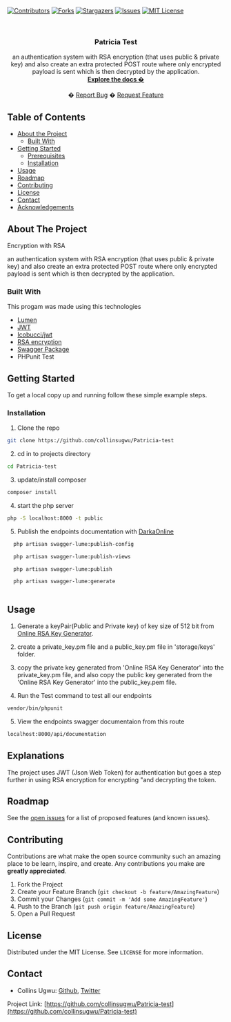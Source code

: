 
<!-- PROJECT SHIELDS -->
<!--
*** I'm using markdown "reference style" links for readability.
*** Reference links are enclosed in brackets [ ] instead of parentheses ( ).
*** See the bottom of this document for the declaration of the reference variables
*** for contributors-url, forks-url, etc. This is an optional, concise syntax you may use.
*** https://www.markdownguide.org/basic-syntax/#reference-style-links
-->
[![Contributors][contributors-shield]][contributors-url]
[![Forks][forks-shield]][forks-url]
[![Stargazers][stars-shield]][stars-url]
[![Issues][issues-shield]][issues-url]
[![MIT License][license-shield]][license-url]



<!-- PROJECT LOGO -->
<br />
<p align="center">
  <h3 align="center">Patricia Test</h3>
  <p align="center">
   an authentication system with RSA encryption (that uses public & private key) and also create an extra protected POST route where only encrypted payload is sent which is then decrypted by the application.
    <br />
    <a href="https://github.com/collinsugwu/Patricia-test/blob/master/README.md"><strong>Explore the docs �</strong></a>
    <br />
    <br />
    �
    <a href="https://github.com/collinsugwu/Patricia-test/issues">Report Bug</a>
    �
    <a href="https://github.com/collinsugwu/Patricia-test/issues">Request Feature</a>
  </p>
</p>


<!-- TABLE OF CONTENTS -->
## Table of Contents

* [About the Project](#about-the-project)
  * [Built With](#built-with)
* [Getting Started](#getting-started)
  * [Prerequisites](#prerequisites)
  * [Installation](#installation)
* [Usage](#usage)
* [Roadmap](#roadmap)
* [Contributing](#contributing)
* [License](#license)
* [Contact](#contact)
* [Acknowledgements](#acknowledgements)



<!-- ABOUT THE PROJECT -->
## About The Project
<p>Encryption with RSA</p>

<!-- [![Product Name Screen Shot][product-screenshot]](https://example.com) -->
 an authentication system with RSA encryption (that uses public & private key) and also create an extra protected POST route where only encrypted payload is sent which is then decrypted by the application.



### Built With
This progam was made using this technologies
* [Lumen](https://lumen.laravel.com/docs/6.x)
* [JWT](https://jwt.io/)
* [Icobucci/jwt](https://github.com/lcobucci/jwt/blob/3.3/README.md)
* [RSA encryption](https://simple.wikipedia.org/wiki/RSA_algorithm)
* [Swagger Package](https://github.com/DarkaOnLine/SwaggerLume)
* PHPunit Test


<!-- GETTING STARTED -->
## Getting Started

To get a local copy up and running follow these simple example steps.

### Installation

<!-- 1. Get a free API Key at [https://example.com](https://example.com) -->
1. Clone the repo
```sh
git clone https://github.com/collinsugwu/Patricia-test
```
2. cd in to projects directory

```sh
cd Patricia-test
```
3. update/install composer

```sh
composer install
```
4. start the php server

```sh
php -S localhost:8000 -t public
```
5. Publish the endpoints documentation with [DarkaOnline](https://github.com/DarkaOnLine/SwaggerLume)

```sh
  php artisan swagger-lume:publish-config

  php artisan swagger-lume:publish-views 

  php artisan swagger-lume:publish

  php artisan swagger-lume:generate
  
```


<!-- USAGE EXAMPLES -->
## Usage
1. Generate a keyPair(Public and Private key) of key size of 512 bit from [Online RSA Key Generator](http://travistidwell.com/jsencrypt/demo/).

2. create a private_key.pm file and a public_key.pm file in 'storage/keys' folder.

3. copy the private key generated from 'Online RSA Key Generator' into the private_key.pm file, and also copy the public key generated from the 'Online RSA Key Generator' into the public_key.pem file.

4. Run the Test command to test all our endpoints

```sh
vendor/bin/phpunit
```

5. View the endpoints swagger documentaion from this route
```sh
localhost:8000/api/documentation

```

## Explanations
  The project uses JWT (Json Web Token) for authentication but goes a step further in using RSA encryption for encrypting "and decrypting the token.

<!-- ROADMAP -->
## Roadmap

See the [open issues](https://github.com/collinsugwu/Patricia-test/issues) for a list of proposed features (and known issues).


<!-- CONTRIBUTING -->
## Contributing

Contributions are what make the open source community such an amazing place to be learn, inspire, and create. Any contributions you make are **greatly appreciated**.

1. Fork the Project
2. Create your Feature Branch (`git checkout -b feature/AmazingFeature`)
3. Commit your Changes (`git commit -m 'Add some AmazingFeature'`)
4. Push to the Branch (`git push origin feature/AmazingFeature`)
5. Open a Pull Request



<!-- LICENSE -->
## License

Distributed under the MIT License. See `LICENSE` for more information.


<!-- CONTACT -->
## Contact


* Collins Ugwu: [Github](https://github.com/collinsugwu), [Twitter](https://twitter.com/collinsugwu_me)

Project Link: [https://github.com/collinsugwu/Patricia-test](https://github.com/collinsugwu/Patricia-test)

<!-- ACKNOWLEDGEMENTS -->


<!-- MARKDOWN LINKS & IMAGES -->
<!-- https://www.markdownguide.org/basic-syntax/#reference-style-links -->
[contributors-shield]: https://img.shields.io/github/contributors/collinsugwu/Patricia-test
[contributors-url]: https://github.com/collinsugwu/Patricia-test/graphs/contributors
[forks-shield]: https://img.shields.io/github/forks/collinsugwu/Patricia-test
[forks-url]: https://github.com/collinsugwu/Patricia-test/network/members
[stars-shield]: https://img.shields.io/github/stars/collinsugwu/Patricia-test
[stars-url]: https://github.com/collinsugwu/Patricia-test/stargazers
[issues-shield]: https://img.shields.io/github/issues/collinsugwu/Patricia-test
[issues-url]: https://github.com/collinsugwu/Patricia-test/issues
[license-shield]: https://img.shields.io/github/license/collinsugwu/Patricia-test
[license-url]: https://github.com/collinsugwu/Patricia-test/blob/master/LICENSE.txt


